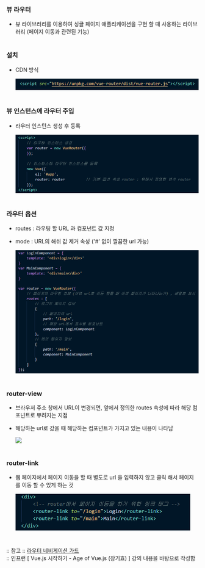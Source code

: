 ### 뷰 라우터
- 뷰 라이브러리를 이용하여 싱글 페이지 애플리케이션을 구현 할 때 사용하는 라이브러리 (페이지 이동과 관련된 기능)
#
### 설치 
- CDN 방식   

  <img src="/Vue/img/router1_cdn.png">
#
### 뷰 인스턴스에 라우터 주입   
- 라우터 인스턴스 생성 후 등록

  <img src="/Vue/img/router2.png">  
#
### 라우터 옵션
- routes : 라우팅 할 URL 과 컴포넌트 값 지정 
- mode   : URL의 해쉬 값 제거 속성 ('#' 없이 깔끔한 url 가능)   

  <img src="/Vue/img/router3_속성.png"> 
#
### router-view
- 브라우저 주소 창에서 URL이 변경되면, 앞에서 정의한 routes 속성에 따라 해당 컴포넌트로 뿌려지는 지점 
- 해당하는 url로 갔을 때 해당하는 컴포넌트가 가지고 있는 내용이 나타남   

  <img src="/Vue/img/router4_뷰.png">
#
### router-link 
- 웹 페이지에서 페이지 이동을 할 때 별도로 url 을 입력하지 않고 클릭 해서 페이지를 이동 할 수 있게 하는 것   

  <img src="/Vue/img/router5_링크.png">
#  
:: 참고 :: [라우터 네비게이션 가드](https://joshua1988.github.io/web-development/vuejs/vue-router-navigation-guards/)   
:: 인프런 [ Vue.js 시작하기 - Age of Vue.js (장기효) ] 강의 내용을 바탕으로 작성함

